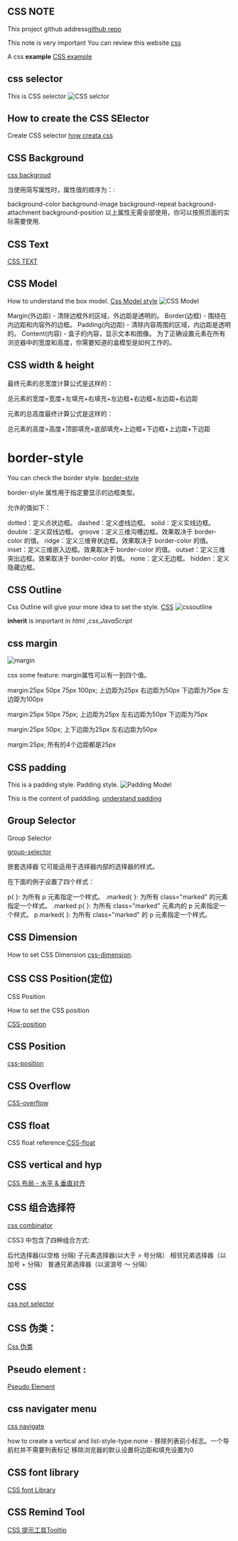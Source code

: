 ## CSS NOTE 

This project github address[github repo](https://github.com/aloopday/css-note)

This note is very important 
You can review this website [css](https://www.runoob.com/css/css-intro.html)

A css **example** [CSS example](https://www.runoob.com/try/demo_source/demo_default.htm)

## css selector
This is CSS selector ![CSS selctor](https://www.runoob.com/wp-content/uploads/2013/07/632877C9-2462-41D6-BD0E-F7317E4C42AC.jpg)

## How to create the CSS SElector 

Create CSS selector [ how creata css](https://www.runoob.com/css/css-howto.html)
## CSS Background 
[css backgroud](https://www.runoob.com/css/css-background.html)

当使用简写属性时，属性值的顺序为：:

background-color
background-image
background-repeat
background-attachment
background-position
以上属性无需全部使用，你可以按照页面的实际需要使用.

## CSS Text




[CSS TEXT](https://www.runoob.com/css/css-text.html)

## CSS Model




How to understand the box model.
[Css Model style](https://www.runoob.com/css/css-boxmodel.html)
![CSS Model](https://www.runoob.com/images/box-model.gif)

Margin(外边距) - 清除边框外的区域，外边距是透明的。
Border(边框) - 围绕在内边距和内容外的边框。
Padding(内边距) - 清除内容周围的区域，内边距是透明的。
Content(内容) - 盒子的内容，显示文本和图像。
为了正确设置元素在所有浏览器中的宽度和高度，你需要知道的盒模型是如何工作的。

## CSS width & height
最终元素的总宽度计算公式是这样的：

总元素的宽度=宽度+左填充+右填充+左边框+右边框+左边距+右边距

元素的总高度最终计算公式是这样的：

总元素的高度=高度+顶部填充+底部填充+上边框+下边框+上边距+下边距


# border-style

You can check the border style.
[border-style](https://www.runoob.com/css/css-border.html)

border-style 属性用于指定要显示的边框类型。

允许的值如下：

dotted：定义点状边框。
dashed：定义虚线边框。
solid：定义实线边框。
double：定义双线边框。
groove：定义三维沟槽边框。效果取决于 border-color 的值。
ridge：定义三维脊状边框。效果取决于 border-color 的值。
inset：定义三维嵌入边框。效果取决于 border-color 的值。
outset：定义三维突出边框。效果取决于 border-color 的值。
none：定义无边框。
hidden：定义隐藏边框。

## CSS Outline

Css Outline will give your more idea to set the style.
[CSS](https://www.runoob.com/css/css-outline.html)
![cssoutline](https://www.runoob.com/images/box_outline.gif)

**inherit** is important in *html* ,*css*,*JavaScript*

## css margin
![margin](https://www.runoob.com/wp-content/uploads/2013/08/VlwVi.png)

css some feature:
margin属性可以有一到四个值。

margin:25px 50px 75px 100px;
上边距为25px
右边距为50px
下边距为75px
左边距为100px

margin:25px 50px 75px;
上边距为25px
左右边距为50px
下边距为75px

margin:25px 50px;
上下边距为25px
左右边距为50px

margin:25px;
所有的4个边距都是25px

## CSS padding

This is a padding style.
Padding style. ![Padding Model](https://www.runoob.com/wp-content/uploads/2013/08/VlwVi.png)

This is the content of paddding.
[understand padding](https://www.runoob.com/css/css-padding.html)


## Group Selector

Group Selector

[group-selector](https://www.runoob.com/css/css-grouping-nesting.html)

嵌套选择器
它可能适用于选择器内部的选择器的样式。

在下面的例子设置了四个样式：

p{ }: 为所有 p 元素指定一个样式。
.marked{ }: 为所有 class="marked" 的元素指定一个样式。
.marked p{ }: 为所有 class="marked" 元素内的 p 元素指定一个样式。
p.marked{ }: 为所有 class="marked" 的 p 元素指定一个样式。

## CSS Dimension

How to set CSS Dimension 
[css-dimension](https://www.runoob.com/css/css-dimension.html).

## CSS CSS Position(定位)

CSS Position 

How to set the CSS position

[CSS-position](https://www.runoob.com/css/css-positioning.html)


## CSS Position
[css-position](https://www.runoob.com/css/css-positioning.html)

## CSS Overflow

[CSS-overflow](https://www.runoob.com/css/css-overflow.html)
## CSS float
CSS float reference:[CSS-float](https://www.runoob.com/css/css-float.html)

## CSS vertical and hyp

[CSS 布局 - 水平 & 垂直对齐](https://www.runoob.com/css/css-align.html)

## CSS 组合选择符
[css combinator](https://www.runoob.com/css/css-combinators.html)

 CSS3 中包含了四种组合方式:

后代选择器(以空格     分隔)
子元素选择器(以大于 > 号分隔）
相邻兄弟选择器（以加号 + 分隔）
普通兄弟选择器（以波浪号 ～ 分隔）

## CSS 

[css not selector](https://www.runoob.com/cssref/sel-not.html)

## CSS 伪类：

[Css 伪类](https://www.runoob.com/css/css-pseudo-classes.html)

## Pseudo element :

[Pseudo Element](https://www.runoob.com/css/css-pseudo-elements.html)

## css navigater menu
[css navigate](https://www.runoob.com/css/css-navbar.html)

how to create a vertical and 
list-style-type:none - 移除列表前小标志。一个导航栏并不需要列表标记
移除浏览器的默认设置将边距和填充设置为0

## CSS font library

[CSS font Library](https://docs.fontawesome.com/)
## CSS Remind Tool
[CSS 提示工具Tooltip](https://www.runoob.com/css/css-tooltip.html)